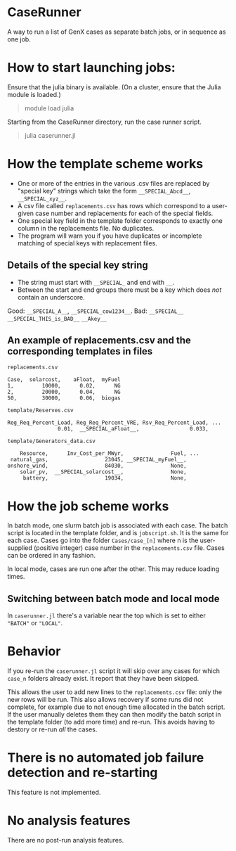 # CaseRunner

A way to run a list of GenX cases as separate batch jobs, or in sequence as one job.

# How to start launching jobs:
Ensure that the julia binary is available. (On a cluster, ensure that the Julia module is loaded.)

> module load julia

Starting from the CaseRunner directory, run the case runner script.
> julia caserunner.jl

# How the template scheme works

* One or more of the entries in the various .csv files are replaced by "special key" strings which take the form `__SPECIAL_Abcd__`, `__SPECIAL_xyz__`.
* A csv file called `replacements.csv` has rows which correspond to a user-given case number and replacements for each of the special fields.
* One special key field in the template folder corresponds to exactly one column in the replacements file. No duplicates.
* The program will warn you if you have duplicates or incomplete matching of special keys with replacement files.

## Details of the special key string
* The string must start with `__SPECIAL_` and end with `__`.
* Between the start and end groups there must be a key which does *not* contain an underscore.

Good:
`__SPECIAL_A__`, `__SPECIAL_cow1234__`.
Bad:
`__SPECIAL__`
`__SPECIAL_THIS_is_BAD__`
`__Akey__`

## An example of replacements.csv and the corresponding templates in files

`replacements.csv`
```
Case,  solarcost,    aFloat,  myFuel
1,         10000,      0.02,      NG
2,         20000,      0.04,      NG
50,        30000,      0.06,  biogas
```

`template/Reserves.csv`
```
Reg_Req_Percent_Load, Reg_Req_Percent_VRE, Rsv_Req_Percent_Load, ...
                0.01,  __SPECIAL_aFloat__,                0.033,
```

`template/Generators_data.csv`
```
    Resource,      Inv_Cost_per_MWyr,               Fuel, ...
 natural_gas,                  23045, __SPECIAL_myFuel__,
onshore_wind,                  84030,               None,
    solar_pv,  __SPECIAL_solarcost__,               None,
     battery,                  19034,               None,

```

# How the job scheme works
In batch mode, one slurm batch job is associated with each case.
The batch script is located in the template folder, and is `jobscript.sh`. It is the same for each case.
Cases go into the folder `Cases/case_[n]` where n is the user-supplied (positive integer) case number in the `replacements.csv` file. Cases can be ordered in any fashion.

In local mode, cases are run one after the other. This may reduce loading times.

## Switching between batch mode and local mode
In `caserunner.jl` there's a variable near the top which is set to either `"BATCH"` or `"LOCAL"`.

# Behavior
If you re-run the `caserunner.jl` script it will skip over any cases for which `case_n` folders already exist. It report that they have been skipped.

This allows the user to add new lines to the `replacements.csv` file: only the new rows will be run. 
This also allows recovery if some runs did not complete, for example due to not enough time allocated in the batch script. If the user manually deletes them they can then modify the batch script in the template folder (to add more time) and re-run. This avoids having to destory or re-run *all* the cases.

# There is no automated job failure detection and re-starting
This feature is not implemented.

# No analysis features
There are no post-run analysis features.
